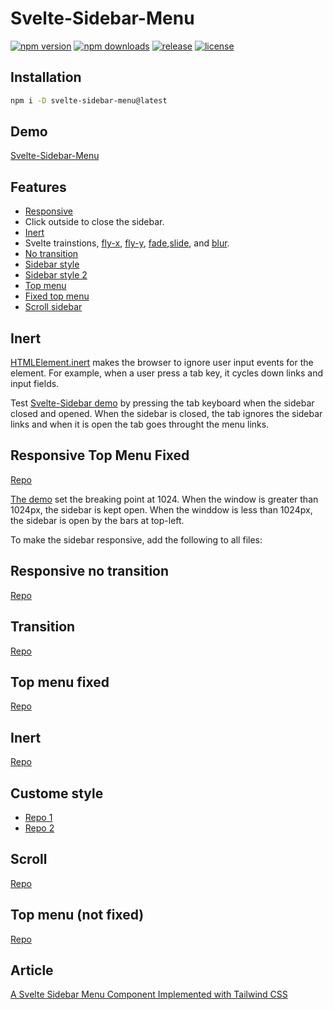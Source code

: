 # Svelte-Sidebar-Menu

[![npm version](https://badgen.net/npm/v/svelte-sidebar-menu)](https://www.npmjs.com/package/svelte-sidebar-menu)
[![npm downloads](https://badgen.net/npm/dw/svelte-sidebar-menu)](https://www.npmjs.com/package/svelte-sidebar-menu)
[![release](https://badgen.net/github/release/shinokada/svelte-sidebar-menu)](https://github.com/shinokada/svelte-sidebar/releases)
[![license](https://badgen.net/npm/license/svelte-sidebar-menu)](https://github.com/shinokada/svelte-sidebar/blob/main/LICENSE)

## Installation

```sh
npm i -D svelte-sidebar-menu@latest
```

## Demo

[Svelte-Sidebar-Menu](https://svelte-sidebar.vercel.app/)

## Features

- [Responsive](https://svelte-sidebar.vercel.app/responsive/top-fix)
- Click outside to close the sidebar.
- [Inert](https://svelte-sidebar.vercel.app/inert)
- Svelte trainstions, [fly-x](https://svelte-sidebar.vercel.app/transitions/fly-x), [fly-y](https://svelte-sidebar.vercel.app/transitions/fly-y), [fade](https://svelte-sidebar.vercel.app/transitions/fade),[slide](https://svelte-sidebar.vercel.app/transitions/slide), and [blur](https://svelte-sidebar.vercel.app/responsive-transition/blur).
- [No transition](https://svelte-sidebar.vercel.app/responsive-no-transition/top-fix)
- [Sidebar style](https://svelte-sidebar.vercel.app/sidebar-custom-style)
- [Sidebar style 2](https://svelte-sidebar.vercel.app/multi-custom-style)
- [Top menu](https://svelte-sidebar.vercel.app/sidebar-topmenu)
- [Fixed top menu](https://svelte-sidebar.vercel.app/fixed-menu)
- [Scroll sidebar](https://svelte-sidebar.vercel.app/scroll-sidebar)

## Inert

[HTMLElement.inert](https://developer.mozilla.org/en-US/docs/Web/API/HTMLElement/inert) makes the browser to ignore user input events for the element. For example, when a user press a tab key, it cycles down links and input fields.

Test [Svelte-Sidebar demo](https://svelte-sidebar.vercel.app/inert) by pressing the tab keyboard when the sidebar closed and opened. When the sidebar is closed, the tab ignores the sidebar links and when it is open the tab goes throught the menu links.

## Responsive Top Menu Fixed

[Repo](https://github.com/shinokada/svelte-sidebar/tree/main/src/routes/responsive)

[The demo](https://svelte-sidebar.vercel.app/responsive/top-fix) set the breaking point at 1024. When the window is greater than 1024px, the sidebar is kept open. When the winddow is less than 1024px, the sidebar is open by the bars at top-left.

To make the sidebar responsive, add the following to all files:

## Responsive no transition

[Repo](https://github.com/shinokada/svelte-sidebar/tree/main/src/routes/responsive-no-transition)

## Transition

[Repo](https://github.com/shinokada/svelte-sidebar/tree/main/src/routes/transitions)

## Top menu fixed

[Repo](https://github.com/shinokada/svelte-sidebar/blob/main/src/routes/fixed-menu.svelte)

## Inert

[Repo](https://github.com/shinokada/svelte-sidebar/blob/main/src/routes/inert.svelte)

## Custome style

- [Repo 1](https://github.com/shinokada/svelte-sidebar/blob/main/src/routes/multi-custom-style.svelte)
- [Repo 2](https://github.com/shinokada/svelte-sidebar/blob/main/src/routes/sidebar-custom-style.svelte)

## Scroll

[Repo](https://github.com/shinokada/svelte-sidebar/blob/main/src/routes/scroll-sidebar.svelte)

## Top menu (not fixed)

[Repo](https://github.com/shinokada/svelte-sidebar/blob/main/src/routes/topmenu.svelte)

## Article

[A Svelte Sidebar Menu Component Implemented with Tailwind CSS](https://medium.com/mkdir-awesome/a-svelte-sidebar-menu-component-implemented-with-tailwind-css-c039b23010e)